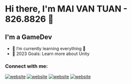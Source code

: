 # Hi there, I'm MAI VAN TUAN - 826.8826 👋 

## I'm a GameDev

- 🌱 I’m currently learning everything 🤣
- 🥅 2023 Goals: Learn more about Unity

### Connect with me:

[![website](./img/facebook-dark1.svg)](https://www.facebook.com/tuaansmeos/#gh-dark-mode-only)
[![website](./img/facebook-light.svg)](https://www.facebook.com/tuaansmeos/#gh-light-mode-only)
[![website](./img/instagram-light.svg)](https://www.instagram.com/826.8826/#gh-light-mode-only)
[![website](./img/instagram-dark.svg)](https://www.instagram.com/826.8826/#gh-dark-mode-only)
